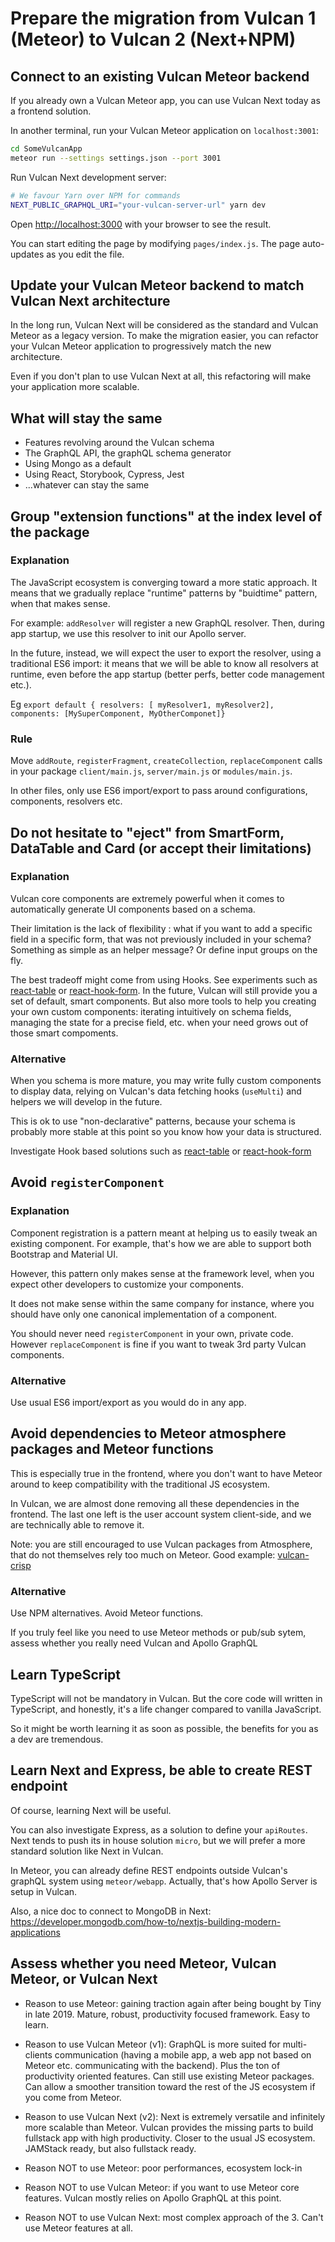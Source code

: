 # Prepare the migration from Vulcan 1 (Meteor) to Vulcan 2 (Next+NPM)

## Connect to an existing Vulcan Meteor backend

If you already own a Vulcan Meteor app, you can use Vulcan Next today as a frontend solution.

In another terminal, run your Vulcan Meteor application on `localhost:3001`:

```bash
cd SomeVulcanApp
meteor run --settings settings.json --port 3001
```

Run Vulcan Next development server:

```bash
# We favour Yarn over NPM for commands
NEXT_PUBLIC_GRAPHQL_URI="your-vulcan-server-url" yarn dev
```

Open [http://localhost:3000](http://localhost:3000) with your browser to see the result.

You can start editing the page by modifying `pages/index.js`. The page auto-updates as you edit the file.

## Update your Vulcan Meteor backend to match Vulcan Next architecture

In the long run, Vulcan Next will be considered as the standard and Vulcan Meteor as a legacy version.
To make the migration easier, you can refactor your Vulcan Meteor application to progressively match the new architecture.

Even if you don't plan to use Vulcan Next at all, this refactoring will make your application more scalable.

## What will stay the same

- Features revolving around the Vulcan schema
- The GraphQL API, the graphQL schema generator
- Using Mongo as a default
- Using React, Storybook, Cypress, Jest
- ...whatever can stay the same

## Group "extension functions" at the index level of the package

### Explanation

The JavaScript ecosystem is converging toward a more static approach. It means that we gradually replace "runtime" patterns by "buidtime" pattern, when that makes sense.

For example: `addResolver` will register a new GraphQL resolver. Then, during app startup, we use this resolver to init our Apollo server.

In the future, instead, we will expect the user to export the resolver, using a traditional ES6 import: it means that we will be able to know all resolvers at runtime, even before the app startup (better perfs, better code management etc.).

Eg `export default { resolvers: [ myResolver1, myResolver2], components: [MySuperComponent, MyOtherComponet]}`

### Rule

Move `addRoute`, `registerFragment`, `createCollection`, `replaceComponent` calls in your package `client/main.js`, `server/main.js` or `modules/main.js`.

In other files, only use ES6 import/export to pass around configurations, components, resolvers etc.

## Do not hesitate to "eject" from SmartForm, DataTable and Card (or accept their limitations)

### Explanation

Vulcan core components are extremely powerful when it comes to automatically generate UI components based on a schema.

Their limitation is the lack of flexibility : what if you want to add a specific field in a specific form, that was not previously included in your schema? Something as simple as an helper message? Or define input groups on the fly.

The best tradeoff might come from using Hooks. See experiments such as [react-table](https://github.com/tannerlinsley/react-table) or [react-hook-form](https://react-hook-form.com/). In the future, Vulcan will still provide you a set of default, smart components. But also more tools to help you creating your own custom components: iterating intuitively on schema fields, managing the state for a precise field, etc. when your need grows out of those smart compoments.

### Alternative

When you schema is more mature, you may write fully custom components to display data, relying on Vulcan's data fetching hooks (`useMulti`) and helpers we will develop in the future.

This is ok to use "non-declarative" patterns, because your schema is probably more stable at this point so you know how your data is structured.

Investigate Hook based solutions such as [react-table](https://github.com/tannerlinsley/react-table) or [react-hook-form](https://react-hook-form.com/)

## Avoid `registerComponent`

### Explanation

Component registration is a pattern meant at helping us to easily tweak an existing component. For example, that's how we are able to support both Bootstrap and Material UI.

However, this pattern only makes sense at the framework level, when you expect other developers to customize your components.

It does not make sense within the same company for instance, where you should have only one canonical implementation of a component.

You should never need `registerComponent` in your own, private code. However `replaceComponent` is fine if you want to tweak 3rd party Vulcan components.

### Alternative

Use usual ES6 import/export as you would do in any app.

## Avoid dependencies to Meteor atmosphere packages and Meteor functions

This is especially true in the frontend, where you don't want to have Meteor around to keep compatibility with the traditional JS ecosystem.

In Vulcan, we are almost done removing all these dependencies in the frontend. The last one left is the user account system client-side, and we are technically able to remove it.

Note: you are still encouraged to use Vulcan packages from Atmosphere, that do not themselves rely too much on Meteor. Good example: [vulcan-crisp](https://github.com/Apollinaire/vulcan-crisp)

### Alternative

Use NPM alternatives. Avoid Meteor functions.

If you truly feel like you need to use Meteor methods or pub/sub sytem, assess whether you really need Vulcan and Apollo GraphQL

## Learn TypeScript

TypeScript will not be mandatory in Vulcan. But the core code will written in TypeScript, and honestly, it's a life changer compared to vanilla JavaScript.

So it might be worth learning it as soon as possible, the benefits for you as a dev are tremendous.

## Learn Next and Express, be able to create REST endpoint

Of course, learning Next will be useful.

You can also investigate Express, as a solution to define your `apiRoutes`. Next tends to push its in house solution `micro`, but we will prefer a more standard solution like Next in Vulcan.

In Meteor, you can already define REST endpoints outside Vulcan's graphQL system using `meteor/webapp`. Actually, that's how Apollo Server is setup in Vulcan.

Also, a nice doc to connect to MongoDB in Next:
https://developer.mongodb.com/how-to/nextjs-building-modern-applications

## Assess whether you need Meteor, Vulcan Meteor, or Vulcan Next

- Reason to use Meteor: gaining traction again after being bought by Tiny in late 2019. Mature, robust, productivity focused framework. Easy to learn.
- Reason to use Vulcan Meteor (v1): GraphQL is more suited for multi-clients communication (having a mobile app, a web app not based on Meteor etc. communicating with the backend). Plus the ton of productivity oriented features. Can still use existing Meteor packages. Can allow a smoother transition toward the rest of the JS ecosystem if you come from Meteor.
- Reason to use Vulcan Next (v2): Next is extremely versatile and infinitely more scalable than Meteor. Vulcan provides the missing parts to build fullstack app with high productivity. Closer to the usual JS ecosystem. JAMStack ready, but also fullstack ready.

- Reason NOT to use Meteor: poor performances, ecosystem lock-in
- Reason NOT to use Vulcan Meteor: if you want to use Meteor core features. Vulcan mostly relies on Apollo GraphQL at this point.
- Reason NOT to use Vulcan Next: most complex approach of the 3. Can't use Meteor features at all.

